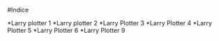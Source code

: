 #Indice

*Larry plotter 1
*Larry plotter 2
*Larry Plotter 3
*Larry Plotter 4
*Larry Plotter 5
*Larry Plotter 6
*Larry Plotter 9
